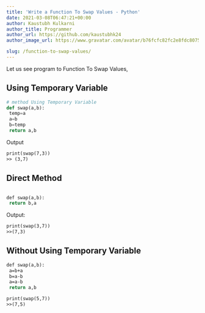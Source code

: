 ```yaml
---
title: 'Write a Function To Swap Values - Python'
date: 2021-03-08T06:47:21+00:00
author: Kaustubh Kulkarni
author_title: Programmer
author_url: https://github.com/kaustubhk24
author_image_url: https://www.gravatar.com/avatar/b76fcfc82fc2e8fdc8075636f1735f61?s=200

slug: /function-to-swap-values/
---
```

Let us see program to Function To Swap Values,

## Using Temporary Variable

```python title="file.py"
# method Using Temporary Variable
def swap(a,b):
 temp=a
 a=b
 b=temp
 return a,b
```

Output

```vb title="file.vb"
print(swap(7,3))
>> (3,7)
```

## Direct Method

```vb title="file.vb"

def swap(a,b):
 return b,a
```

Output:

```vb title="file.vb"
print(swap(3,7))
>>(7,3)
```

## Without Using Temporary Variable

```vb title="file.vb"
def swap(a,b):
 a=b+a
 b=a-b
 a=a-b
 return a,b
```

```vb title="file.vb"
print(swap(5,7))
>>(7,5)

```